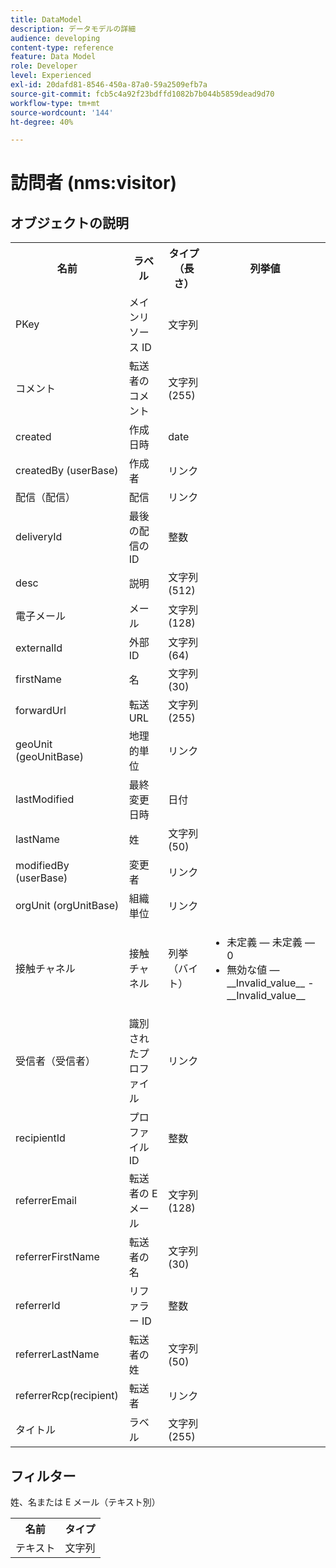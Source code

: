 ```yaml
---
title: DataModel
description: データモデルの詳細
audience: developing
content-type: reference
feature: Data Model
role: Developer
level: Experienced
exl-id: 20dafd81-8546-450a-87a0-59a2509efb7a
source-git-commit: fcb5c4a92f23bdffd1082b7b044b5859dead9d70
workflow-type: tm+mt
source-wordcount: '144'
ht-degree: 40%

---
```


# 訪問者 (nms:visitor)

## オブジェクトの説明

<table>
    <tr>
        <th>名前</th>
        <th>ラベル</th>
        <th>タイプ（長さ）</th>
        <th>列挙値</th>
    </tr>
    <tr>
        <td>PKey</td>
        <td>メインリソース ID</td>
        <td>文字列 </td>
        <td> </td>
    </tr>
    <tr>
        <td>コメント</td>
        <td>転送者のコメント</td>
        <td>文字列 (255)</td>
        <td> </td>
    </tr>
    <tr>
        <td>created</td>
        <td>作成日時</td>
        <td>date </td>
        <td> </td>
    </tr>
    <tr>
        <td>createdBy (userBase)</td>
        <td>作成者</td>
        <td>リンク </td>
        <td> </td>
    </tr>
    <tr>
        <td>配信（配信）</td>
        <td>配信</td>
        <td>リンク </td>
        <td> </td>
    </tr>
    <tr>
        <td>deliveryId</td>
        <td>最後の配信の ID</td>
        <td>整数 </td>
        <td> </td>
    </tr>
    <tr>
        <td>desc</td>
        <td>説明</td>
        <td>文字列 (512)</td>
        <td> </td>
    </tr>
    <tr>
        <td>電子メール</td>
        <td>メール</td>
        <td>文字列 (128)</td>
        <td> </td>
    </tr>
    <tr>
        <td>externalId</td>
        <td>外部 ID</td>
        <td>文字列 (64)</td>
        <td> </td>
    </tr>
    <tr>
        <td>firstName</td>
        <td>名</td>
        <td>文字列 (30)</td>
        <td> </td>
    </tr>
    <tr>
        <td>forwardUrl</td>
        <td>転送 URL</td>
        <td>文字列 (255)</td>
        <td> </td>
    </tr>
    <tr>
        <td>geoUnit (geoUnitBase)</td>
        <td>地理的単位</td>
        <td>リンク </td>
        <td> </td>
    </tr>
    <tr>
        <td>lastModified</td>
        <td>最終変更日時</td>
        <td>日付 </td>
        <td> </td>
    </tr>
    <tr>
        <td>lastName</td>
        <td>姓</td>
        <td>文字列 (50)</td>
        <td> </td>
    </tr>
    <tr>
        <td>modifiedBy (userBase)</td>
        <td>変更者</td>
        <td>リンク </td>
        <td> </td>
    </tr>
    <tr>
        <td>orgUnit (orgUnitBase)</td>
        <td>組織単位</td>
        <td>リンク </td>
        <td> </td>
    </tr>
    <tr>
        <td>接触チャネル</td>
        <td>接触チャネル</td>
        <td>列挙（バイト） </td>
        <td>
            <ul>
            <li>未定義 — 未定義 — 0</li>
            <li>無効な値 — __Invalid_value__ - __Invalid_value__</li>
            </ul>
        </td>
    </tr>
    <tr>
        <td>受信者（受信者）</td>
        <td>識別されたプロファイル</td>
        <td>リンク </td>
        <td> </td>
    </tr>
    <tr>
        <td>recipientId</td>
        <td>プロファイル ID</td>
        <td>整数 </td>
        <td> </td>
    </tr>
    <tr>
        <td>referrerEmail</td>
        <td>転送者の E メール</td>
        <td>文字列 (128)</td>
        <td> </td>
    </tr>
    <tr>
        <td>referrerFirstName</td>
        <td>転送者の名</td>
        <td>文字列 (30)</td>
        <td> </td>
    </tr>
    <tr>
        <td>referrerId</td>
        <td>リファラー ID</td>
        <td>整数 </td>
        <td> </td>
    </tr>
    <tr>
        <td>referrerLastName</td>
        <td>転送者の姓</td>
        <td>文字列 (50)</td>
        <td> </td>
    </tr>
    <tr>
        <td>referrerRcp(recipient)</td>
        <td>転送者</td>
        <td>リンク </td>
        <td> </td>
    </tr>
    <tr>
        <td>タイトル</td>
        <td>ラベル</td>
        <td>文字列 (255)</td>
        <td> </td>
    </tr>
</table>

## フィルター

姓、名または E メール（テキスト別）</p>

<table>
        <tr>
        <th>名前</th>
        <th>タイプ</th>
        </tr>
        <tr>
        <td>テキスト</td>
        <td>文字列</td>
        </tr>
    </table>
